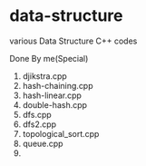 data-structure
==============

various Data Structure C++ codes

Done By me(Special)

1. djikstra.cpp
2. hash-chaining.cpp
3. hash-linear.cpp
4. double-hash.cpp
5. dfs.cpp
6. dfs2.cpp
7. topological_sort.cpp
8. queue.cpp
9.

